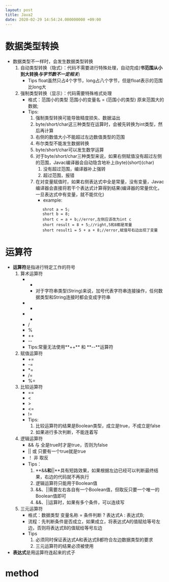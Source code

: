 ```yaml
---
layout: post
title: Java2
date: 2020-02-29 14:54:24.000000000 +09:00
---
```


# 数据类型转换
   + 数据类型不一样时，会发生数据类型转换
      1. 自动类型转换（隐式）：代码不需要进行特殊处理，自动完成(**书范围从小到大转换*与字节数不一定相关***)
         + Tips
         float虽然只占4个字节，long占八个字节，但是float表示的范围比long大
      2. 强制类型转换（显示）：代码需要特殊格式处理
         + 格式：范围小的类型 范围小的变量名 = (范围小的类型) 原来范围大的数据;
         + Tips:
            1. 强制类型转换可能导致精度损失、数据溢出
            2. byte/short/char这三种类型在运算时，会被先转换为int类型，然后再计算
            3. 右侧的数值大小不能超过左边数值类型的范围
            4. 布尔类型不能发生数据转换
            5. byte/short/char可以发生数学运算
            6. 对于byte/short/char三种类型来说，如果右侧赋值没有超过左侧的范围，Javac编译器会自动隐含地补上(byte)(short)(char)
               1. 没有超过范围，编译器补上强转
               2. 超过范围，报错
            7. 在对变量赋值时，如果右侧表达式中全是常量，没有变量，Javac编译器会直接将若干个表达式计算得到结果(编译器的常量优化，一旦表达式中有变量，就不能优化)
               + example:
               ```
                  shrot a = 5;
                  short b = 8;
                  short c = a + b;//error,左侧应该改为int c
                  short result = 8 + 5;//right,5和8都是常量
                  short result1 = 5 + a + 8;//error,赋值号右边出现了变量
               ```

# 运算符
   + **运算符**是指进行特定工作的符号
      1. 算术运算符
         + +
            + 对于字符串类型(String)来说，加号代表字符串连接操作，任何数据类型和String连接时都会变成字符串
         + -
         + *
         + /
         + %
         + ++
         + --
         + Tips:常量无法使用**++** 和 **--**运算符
      2. 赋值运算符
         + +=
         + -=
         + *=
         + /=
         + %=
      3. 比较运算符
         + ==
         + &lt;
         + &gt;
         + &lt;=
         + !=
         + Tips:
            1. 比较运算符的结果是Boolean类型，成立是true，不成立是false
            2. 如果进行多次判断，不能连着写
      4. 逻辑运算符
         + &&  与    全是true时才是true，否则为false
         + &#124;&#124;  或    只要有一个true就是true
         + ！  非    取反
         + Tips：
            1. **&&**和**&#124;&#124;**具有短路效果，如果根据左边已经可以判断最终结果，右边的代码就不再执行
            2. 逻辑运算符只能用于Boolean值
            3. &&、&#124;&#124;需要左右各自有一个Boolean值，但取反只要一个唯一的Boolean值即可
            4. &&、&#124;&#124;运算时，如果有多个条件，可以连续写
      5. 三元运算符
         + 格式：数据类型 变量名称 = 条件判断 ? 表达式A : 表达式B;
         + 流程：先判断条件是否成立，如果成立，将表达式A的值赋给等号左边，否则将表达式B的值赋给等号左边
         + Tips
            1. 必须同时保证表达式A和表达式B都符合左边数据类型的要求
            2. 三元运算符的结果必须被使用
   + **表达式**是用运算符连起来的式子
# method
